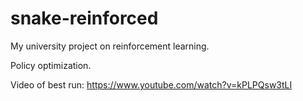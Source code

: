# snake-reinforced

My university project on reinforcement learning.

Policy optimization.

Video of best run:
https://www.youtube.com/watch?v=kPLPQsw3tLI
